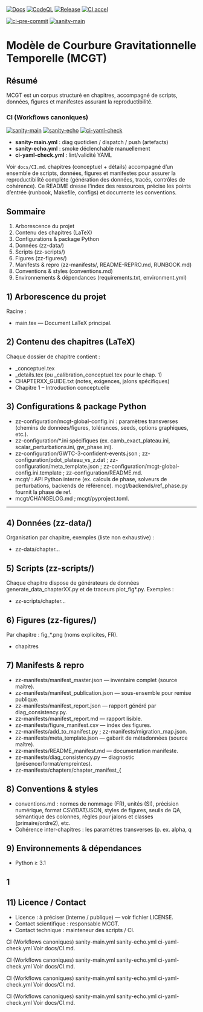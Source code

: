 <!-- BEGIN BADGES -->
[![Docs](https://github.com/JeanPhilipLalumiere/MCGT/actions/workflows/docs.yml/badge.svg)](https://github.com/JeanPhilipLalumiere/MCGT/actions/workflows/docs.yml)
[![CodeQL](https://github.com/JeanPhilipLalumiere/MCGT/actions/workflows/codeql.yml/badge.svg)](https://github.com/JeanPhilipLalumiere/MCGT/actions/workflows/codeql.yml)
[![Release](https://github.com/JeanPhilipLalumiere/MCGT/actions/workflows/release-publish.yml/badge.svg)](https://github.com/JeanPhilipLalumiere/MCGT/actions/workflows/release-publish.yml)
[![CI accel](https://github.com/JeanPhilipLalumiere/MCGT/actions/workflows/ci-accel.yml/badge.svg)](https://github.com/JeanPhilipLalumiere/MCGT/actions/workflows/ci-accel.yml)
<!-- END BADGES -->

[![ci-pre-commit](https://github.com/JeanPhilipLalumiere/MCGT/actions/workflows/ci-pre-commit.yml/badge.svg?branch=main)](https://github.com/JeanPhilipLalumiere/MCGT/actions/workflows/ci-pre-commit.yml)
[![sanity-main](https://github.com/JeanPhilipLalumiere/MCGT/actions/workflows/sanity-main.yml/badge.svg?branch=main)](https://github.com/JeanPhilipLalumiere/MCGT/actions/workflows/sanity-main.yml)
# Modèle de Courbure Gravitationnelle Temporelle (MCGT)
## Résumé
MCGT est un corpus structuré en chapitres, accompagné de scripts, données, figures et manifestes assurant la reproductibilité.


### CI (Workflows canoniques)

[![sanity-main](https://github.com/JeanPhilipLalumiere/MCGT/actions/workflows/sanity-main.yml/badge.svg?branch=main)](https://github.com/JeanPhilipLalumiere/MCGT/actions/workflows/sanity-main.yml)
[![sanity-echo](https://github.com/JeanPhilipLalumiere/MCGT/actions/workflows/sanity-echo.yml/badge.svg?branch=main)](https://github.com/JeanPhilipLalumiere/MCGT/actions/workflows/sanity-echo.yml)
[![ci-yaml-check](https://github.com/JeanPhilipLalumiere/MCGT/actions/workflows/ci-yaml-check.yml/badge.svg?branch=main)](https://github.com/JeanPhilipLalumiere/MCGT/actions/workflows/ci-yaml-check.yml)

- **sanity-main.yml** : diag quotidien / dispatch / push (artefacts)
- **sanity-echo.yml** : smoke déclenchable manuellement
- **ci-yaml-check.yml** : lint/validité YAML

Voir `docs/CI.md`.
 chapitres (conceptuel + détails) accompagné d’un ensemble de scripts, données, figures et manifestes pour assurer la reproductibilité complète (génération des données, tracés, contrôles de cohérence). Ce README dresse l’index des ressources, précise les points d’entrée (runbook, Makefile, configs) et documente les conventions.
## Sommaire
1. Arborescence du projet
2. Contenu des chapitres (LaTeX)
3. Configurations & package Python
4. Données (zz-data/)
5. Scripts (zz-scripts/)
6. Figures (zz-figures/)
7. Manifests & repro (zz-manifests/, README-REPRO.md, RUNBOOK.md)
8. Conventions & styles (conventions.md)
9. Environnements & dépendances (requirements.txt, environment.yml)

## 1) Arborescence du projet
Racine :
* main.tex — Document LaTeX principal.

## 2) Contenu des chapitres (LaTeX)
Chaque dossier de chapitre contient :
* <prefix>\_conceptuel.tex
* <prefix>\_details.tex (ou \_calibration\_conceptuel.tex pour le chap. 1)
* CHAPTERXX\_GUIDE.txt (notes, exigences, jalons spécifiques)
* Chapitre 1 – Introduction conceptuelle

## 3) Configurations & package Python
* zz-configuration/mcgt-global-config.ini : paramètres transverses (chemins de données/figures, tolérances, seeds, options graphiques, etc.).
* zz-configuration/\*.ini spécifiques (ex. camb\_exact\_plateau.ini, scalar\_perturbations.ini, gw\_phase.ini).
* zz-configuration/GWTC-3-confident-events.json ; zz-configuration/pdot\_plateau\_vs\_z.dat ; zz-configuration/meta\_template.json ; zz-configuration/mcgt-global-config.ini.template ; zz-configuration/README.md.
* mcgt/ : API Python interne (ex. calculs de phase, solveurs de perturbations, backends de référence). mcgt/backends/ref\_phase.py fournit la phase de ref.
* mcgt/CHANGELOG.md ; mcgt/pyproject.toml.
---
## 4) Données (zz-data/)
Organisation par chapitre, exemples (liste non exhaustive) :
* zz-data/chapter…

## 5) Scripts (zz-scripts/)
Chaque chapitre dispose de générateurs de données generate\_data\_chapterXX.py et de traceurs plot\_fig\*.py. Exemples :
* zz-scripts/chapter…

## 6) Figures (zz-figures/)
Par chapitre : fig\_\*.png (noms explicites, FR).
* chapitres

## 7) Manifests & repro
* zz-manifests/manifest\_master.json — inventaire complet (source maître).
* zz-manifests/manifest\_publication.json — sous-ensemble pour remise publique.
* zz-manifests/manifest\_report.json — rapport généré par diag\_consistency.py.
* zz-manifests/manifest\_report.md — rapport lisible.
* zz-manifests/figure\_manifest.csv — index des figures.
* zz-manifests/add\_to\_manifest.py ; zz-manifests/migration\_map.json.
* zz-manifests/meta\_template.json — gabarit de métadonnées (source maître).
* zz-manifests/README\_manifest.md — documentation manifeste.
* zz-manifests/diag\_consistency.py — diagnostic (présence/format/empreintes).
* zz-manifests/chapters/chapter\_manifest\_{

## 8) Conventions & styles
* conventions.md : normes de nommage (FR), unités (SI), précision numérique, format CSV/DAT/JSON, styles de figures, seuils de QA, sémantique des colonnes, règles pour jalons et classes (primaire/ordre2), etc.
* Cohérence inter-chapitres : les paramètres transverses (p. ex. alpha, q

## 9) Environnements & dépendances
* Python ≥ 3.1

## 1

## 11) Licence / Contact
* Licence : à préciser (interne / publique) — voir fichier LICENSE.
* Contact scientifique : responsable MCGT.
* Contact technique : mainteneur des scripts / CI.


CI (Workflows canoniques)
sanity-main.yml
sanity-echo.yml
ci-yaml-check.yml
Voir docs/CI.md.


CI (Workflows canoniques)
sanity-main.yml
sanity-echo.yml
ci-yaml-check.yml
Voir docs/CI.md.


CI (Workflows canoniques)
sanity-main.yml
sanity-echo.yml
ci-yaml-check.yml
Voir docs/CI.md.


CI (Workflows canoniques)
sanity-main.yml
sanity-echo.yml
ci-yaml-check.yml
Voir docs/CI.md.

